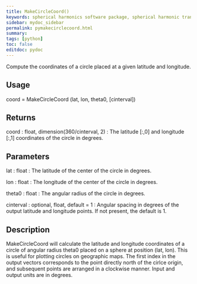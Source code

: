 ```yaml
---
title: MakeCircleCoord()
keywords: spherical harmonics software package, spherical harmonic transform, legendre functions, multitaper spectral analysis, Python, gravity, magnetic field
sidebar: mydoc_sidebar
permalink: pymakecirclecoord.html
summary:
tags: [python]
toc: false
editdoc: pydoc
---
```


Compute the coordinates of a circle placed at a given latitude and longitude.

## Usage

coord = MakeCircleCoord (lat, lon, theta0, [cinterval])

## Returns

coord : float, dimension(360/cinterval, 2)
:   The latitude [:,0] and longitude [:,1] coordinates of the circle in degrees.

## Parameters

lat : float
:   The latitude of the center of the circle in degrees.

lon : float
:   The longitude of the center of the circle in degrees.

theta0 : float
:   The angular radius of the circle in degrees.

cinterval : optional, float, default = 1
:   Angular spacing in degrees of the output latitude and longitude points. If not present, the default is 1.

## Description

MakeCircleCoord will calculate the latitude and longitude coordinates of a circle of angular radius theta0 placed on a sphere at position (lat, lon). This is useful for plotting circles on geographic maps. The first index in the output vectors corresponds to the point directly north of the cirlce origin, and subsequent points are arranged in a clockwise manner. Input and output units are in degrees.
